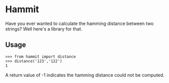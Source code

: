 # Hammit

Have you ever wanted to calculate the hamming distance between two strings? Well here's a library for that.

## Usage

```
>>> from hammit import distance
>>> distance('123','122')
1 
```

A return value of -1 indicates the hamming distance could not be computed.
